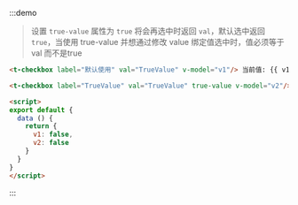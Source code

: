 :::demo
> 设置 `true-value` 属性为 `true` 将会再选中时返回 `val`，默认选中返回 `true`，当使用 true-value 并想通过修改 value 绑定值选中时，值必须等于 val 而不是true
```html
<t-checkbox label="默认使用" val="TrueValue" v-model="v1"/> 当前值: {{ v1 }}

<t-checkbox label="TrueValue" val="TrueValue" true-value v-model="v2"/> 当前值: {{ v2 }}

<script>
export default {
  data () {
    return {
      v1: false,
      v2: false
    }
  }
}
</script>
```
:::
